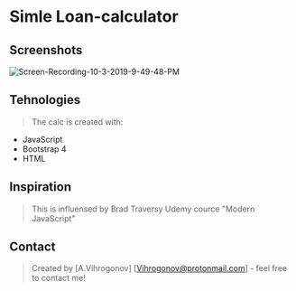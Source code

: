 # Simle Loan-calculator

## Screenshots
![Screen-Recording-_10-3-2019-9-49-48-PM_](https://user-images.githubusercontent.com/45083295/66166028-0a778580-e62e-11e9-9672-fa5ebac727be.gif)

## Tehnologies
> The calc is created with:

* JavaScript 
* Bootstrap 4
* HTML

## Inspiration
>This is influensed by Brad Traversy Udemy cource "Modern JavaScript"

## Contact
>Created by [A.Vihrogonov] [Vihrogonov@protonmail.com] - feel free to contact me!
